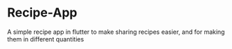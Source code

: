 # Recipe-App
A simple recipe app in flutter to make sharing recipes easier, and for making them in different quantities
